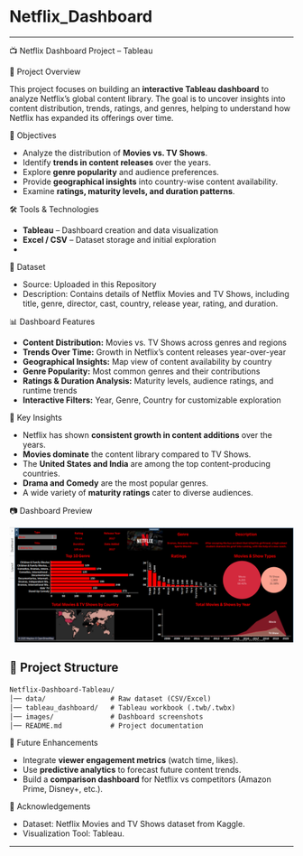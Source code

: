 # Netflix_Dashboard
---

📺 Netflix Dashboard Project – Tableau

📌 Project Overview

This project focuses on building an **interactive Tableau dashboard** to analyze Netflix’s global content library. The goal is to uncover insights into content distribution, trends, ratings, and genres, helping to understand how Netflix has expanded its offerings over time.

🎯 Objectives

* Analyze the distribution of **Movies vs. TV Shows**.
* Identify **trends in content releases** over the years.
* Explore **genre popularity** and audience preferences.
* Provide **geographical insights** into country-wise content availability.
* Examine **ratings, maturity levels, and duration patterns**.

🛠️ Tools & Technologies

* **Tableau** – Dashboard creation and data visualization
* **Excel / CSV** – Dataset storage and initial exploration
* 
📂 Dataset

* Source: Uploaded in this Repository
* Description: Contains details of Netflix Movies and TV Shows, including title, genre, director, cast, country, release year, rating, and duration.

📊 Dashboard Features

* **Content Distribution:** Movies vs. TV Shows across genres and regions
* **Trends Over Time:** Growth in Netflix’s content releases year-over-year
* **Geographical Insights:** Map view of content availability by country
* **Genre Popularity:** Most common genres and their contributions
* **Ratings & Duration Analysis:** Maturity levels, audience ratings, and runtime trends
* **Interactive Filters:** Year, Genre, Country for customizable exploration

🚀 Key Insights

* Netflix has shown **consistent growth in content additions** over the years.
* **Movies dominate** the content library compared to TV Shows.
* The **United States and India** are among the top content-producing countries.
* **Drama and Comedy** are the most popular genres.
* A wide variety of **maturity ratings** cater to diverse audiences.

📷 Dashboard Preview

<img src="/Netflix_Dashboard.png" alt="Netflix_Dashboard"/>

## 📁 Project Structure

```
Netflix-Dashboard-Tableau/
│── data/                # Raw dataset (CSV/Excel)
│── tableau_dashboard/   # Tableau workbook (.twb/.twbx)
│── images/              # Dashboard screenshots
│── README.md            # Project documentation
```

🔮 Future Enhancements

* Integrate **viewer engagement metrics** (watch time, likes).
* Use **predictive analytics** to forecast future content trends.
* Build a **comparison dashboard** for Netflix vs competitors (Amazon Prime, Disney+, etc.).

🙌 Acknowledgements

* Dataset: Netflix Movies and TV Shows dataset from Kaggle.
* Visualization Tool: Tableau.
---
